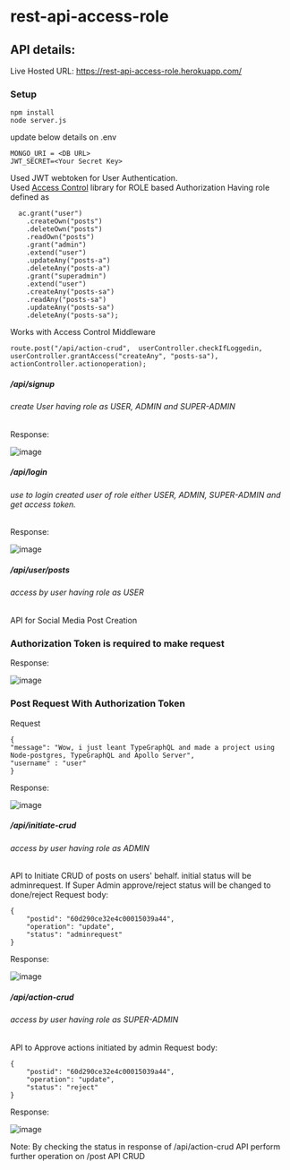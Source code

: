 # rest-api-access-role

## API details:
Live Hosted URL: https://rest-api-access-role.herokuapp.com/
### Setup
```
npm install
node server.js
```

update below details on .env
```
MONGO_URI = <DB URL>
JWT_SECRET=<Your Secret Key>
```


Used JWT webtoken for User Authentication. \
Used [Access Control](https://www.npmjs.com/package/accesscontrol) library for ROLE based Authorization
Having role defined as 
```
  ac.grant("user")
    .createOwn("posts")
    .deleteOwn("posts")
    .readOwn("posts")
    .grant("admin")
    .extend("user")
    .updateAny("posts-a")
    .deleteAny("posts-a")    
    .grant("superadmin")
    .extend("user")
    .createAny("posts-sa")
    .readAny("posts-sa")
    .updateAny("posts-sa")
    .deleteAny("posts-sa");
  ```  
Works with Access Control Middleware
```
route.post("/api/action-crud",  userController.checkIfLoggedin,
userController.grantAccess("createAny", "posts-sa"), actionController.actionoperation);

```
##### /api/signup
###### create User having role as USER, ADMIN and SUPER-ADMIN
Response:

![image](https://user-images.githubusercontent.com/44355278/122188261-6b4ffb80-cead-11eb-850d-0454b35b88ae.png)


##### /api/login
###### use to login created user of role either USER, ADMIN, SUPER-ADMIN and get access token. 
Response:

![image](https://user-images.githubusercontent.com/44355278/122188338-7c990800-cead-11eb-9e3c-fdd524152d7e.png)

##### /api/user/posts
###### access by user having role as USER
API for Social Media Post Creation

### Authorization Token is required to make request
Response:

![image](https://user-images.githubusercontent.com/44355278/122185450-bc122500-ceaa-11eb-8382-83f457e784ab.png)


### Post Request With Authorization Token
Request
```
{
"message": "Wow, i just leant TypeGraphQL and made a project using Node-postgres, TypeGraphQL and Apollo Server",
"username" : "user"
}
```
Response:

![image](https://user-images.githubusercontent.com/44355278/123022721-d80a4f00-d3f3-11eb-9ef1-741f42bcca4a.png)

##### /api/initiate-crud
###### access by user having role as ADMIN
API to Initiate CRUD of posts on users' behalf. initial status  will be adminrequest. If Super Admin approve/reject status will be changed to done/reject
Request body:
```
{
    "postid": "60d290ce32e4c00015039a44",
    "operation": "update",
    "status": "adminrequest"
}
```
Response:

![image](https://user-images.githubusercontent.com/44355278/123045666-cb4c2200-d418-11eb-9306-10ad9552bbdb.png)


##### /api/action-crud
###### access by user having role as SUPER-ADMIN
API to Approve actions initiated by admin
Request body:
```
{
    "postid": "60d290ce32e4c00015039a44",
    "operation": "update",
    "status": "reject"
}
```
Response:

![image](https://user-images.githubusercontent.com/44355278/123045847-064e5580-d419-11eb-9fab-2e84b0a1972f.png)


Note:
By checking the status in response of /api/action-crud API perform further operation on /post API CRUD
